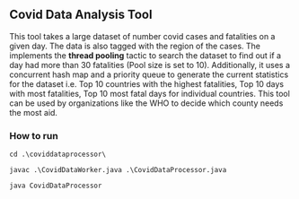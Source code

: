 ## Covid Data Analysis Tool
This tool takes a large dataset of number covid cases and fatalities on a given day. The data is also tagged with the region of the cases. The implements the **thread pooling** tactic to search the dataset to find out if a day had more than 30 fatalities (Pool size is set to 10). Additionally, it uses a concurrent hash map and a priority queue to generate the current statistics for the dataset i.e. Top 10 countries with the highest fatalities, Top 10 days with most fatalities, Top 10 most fatal days for individual countries. This tool can be used by organizations like the WHO to decide which county needs the most aid. 

### How to run 
`cd .\coviddataprocessor\`

`javac .\CovidDataWorker.java .\CovidDataProcessor.java`

`java CovidDataProcessor`
